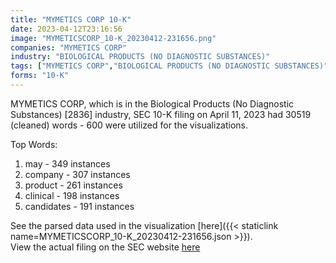 ```yaml
---
title: "MYMETICS CORP 10-K"
date: 2023-04-12T23:16:56
image: "MYMETICSCORP_10-K_20230412-231656.png"
companies: "MYMETICS CORP"
industry: "BIOLOGICAL PRODUCTS (NO DIAGNOSTIC SUBSTANCES)"
tags: ["MYMETICS CORP","BIOLOGICAL PRODUCTS (NO DIAGNOSTIC SUBSTANCES)","04-11-2023","10-K"]
forms: "10-K"
---
```

MYMETICS CORP, which is in the Biological Products (No Diagnostic Substances) [2836] industry, SEC 10-K filing on April 11, 2023 had 30519 (cleaned) words - 600 were utilized for the visualizations.

Top Words:
1. may - 349 instances
2. company - 307 instances
3. product - 261 instances
4. clinical - 198 instances
5. candidates - 191 instances


See the parsed data used in the visualization [here]({{< staticlink name=MYMETICSCORP_10-K_20230412-231656.json >}}).  
View the actual filing on the SEC website [here](https://www.sec.gov/Archives/edgar/data/927761/0001654954-23-004582.txt)